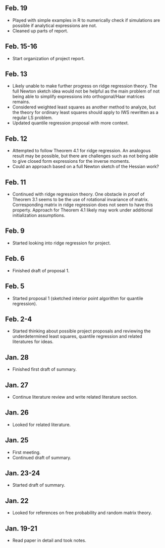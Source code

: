 ## Feb. 19

* Played with simple examples in R to numerically check if simulations are possible if analytical expressions are not.
* Cleaned up parts of report.

## Feb. 15-16

* Start organization of project report.

## Feb. 13

* Likely unable to make further progress on ridge regression theory. The full Newton sketch idea would not be helpful as the main problem of not being able to simplify expressions into orthogonal/Haar matrices remains.
* Considered weighted least squares as another method to analyze, but the theory for ordinary least squares should apply to IWS rewritten as a regular LS problem.
* Updated quantile regression proposal with more context.

## Feb. 12

* Attempted to follow Theorem 4.1 for ridge regression. An analogous result may be possible, but there are challenges such as not being able to give closed form expressions for the inverse moments.
* Could an approach based on a full Newton sketch of the Hessian work?

## Feb. 11

* Continued with ridge regression theory. One obstacle in proof of Theorem 3.1 seems to be the use of rotational invariance of matrix. Corresponding matrix in ridge regression does not seem to have this property. Approach for Theorem 4.1 likely may work under additional initialization assumptions.

## Feb. 9

* Started looking into ridge regression for project.

## Feb. 6

* Finished draft of proposal 1.

## Feb. 5

* Started proposal 1 (sketched interior point algorithm for quantile regression).

## Feb. 2-4

* Started thinking about possible project proposals and reviewing the underdetermined least squares, quantile regression and related literatures for ideas.

## Jan. 28

* Finished first draft of summary.

## Jan. 27

* Continue literature review and write related literature section.

## Jan. 26

* Looked for related literature.

## Jan. 25

* First meeting.
* Continued draft of summary.

## Jan. 23-24

* Started draft of summary.

## Jan. 22

* Looked for references on free probability and random matrix theory.

## Jan. 19-21

* Read paper in detail and took notes.